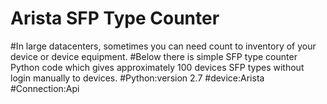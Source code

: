 # Arista SFP Type Counter
#In large datacenters, sometimes you can need count to inventory of your device or device equipment.
#Below there is simple SFP type counter Python code which gives approximately 100 devices SFP types without login manually to devices.
#Python:version 2.7
#device:Arista
#Connection:Api


